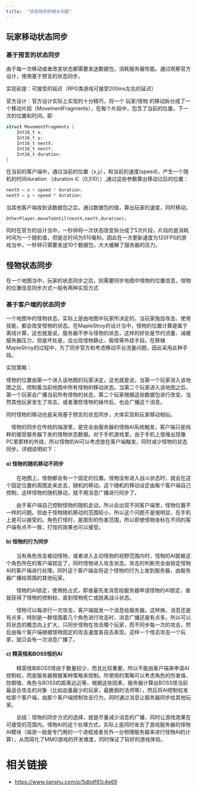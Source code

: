 ```yaml
---
title:  "状态同步的相关问题"
---
```






## 玩家移动状态同步



###  基于预言的状态同步

由于每一次移动或者改变状态都需要发送数据包，消耗服务器性能。通过观察官方设计，使用基于预言的状态同步。

实现前提：可接受的延迟（RPG类游戏可接受200ms左右的延迟）

官方设计：官方设计实际上实现的十分精巧，将一个 玩家/怪物 的移动拆分成了一个移动片段（MovementFragments），在每个片段中，包含了当前的位置，下一次的位置和时间。即

```c#
struct MovementFragments {
    Int16_t x;
    Int16_t y;
    Int16_t nextX;
    Int16_t nextY;
    Int16_t duration;
}
```

在当前的客户端中，通过当前的位置（x,y），和当前的速度(speed)，产生一个随机的时间duration （duration ∈（0,510））,通过这些参数算出移动过后的位置：

```c#
nextX = x + speed * duration;
nextY = y + speed * duration;
```

当其他客户端收到该数据包之后，通过数据包的值，算出玩家的速度，同时移动。

`OtherPlayer.moveToUntil(nextX,nextY,duration);`

同时在官方的设计当中，一秒钟将一次状态改变拆分成了5次片段，片段的是消耗时间为一个随机值，但是总时间为510毫秒。因此在一次更新速度为120FPS的游戏当中，一秒钟只需要发送10个数据包，大大缓解了服务器的压力。


## 怪物状态同步

在一个地图当中，玩家的状态同步之后，则需要同步地图中怪物的位置信息，怪物的位置信息同步方式一般有两种实现方式

### 基于客户端的状态同步

一个地图中的怪物状态，实际上是由地图中玩家所决定的，当玩家施加攻击、使用技能，都会改变怪物的状态。在MapleStroy的设计当中，怪物的位置计算是属于离线计算，这也就是说，服务器不参与怪物的状态，这样的好处是节约流量、减缓服务器压力，但是坏处是，会出现怪物静止、吸怪等外挂手段。在移植MapleStroy的过程中，为了同步官方和考虑移动平台流量问题，因此采用此种手段。

实现策略：

怪物的位置由第一个进入该地图的玩家决定。这也就是说，当第一个玩家进入该地图之后，控制着当前地图中所有怪物的移动状态。当第二个玩家进入该地图之后，第一个玩家会广播当前所有怪物的状态，第二个玩家根据这些数据包进行改变。当然其他玩家发生了攻击，或者激怒怪物的操作后，也会广播这个消息。

同时怪物的移动也是采用基于预言的状态同步，大体实现和玩家移动相似。

 　怪物的同步在传统的端游里，是完全由服务器的怪物AI系统触发，客户端只是纯粹的接受服务器下发的怪物状态数据。对于手机游戏里，由于手机上很难出现像PC里那样的外挂，所以怪物的AI可以考虑放在客户端触发，同时减少怪物的状态同步。详细说明如下：

#### a) 怪物的随机移动不同步

　　在地图上，怪物都会有一个固定的位置。怪物没有进入战斗状态时，就会在这个固定位置的周围走来走去，随机的移动。这个随机的移动设定由每个客户端自己控制，这样怪物的随机移动，就不用消息广播进行同步了。

　　由于客户端自己控制怪物的随机走动，所以会出现不同客户端里，怪物位置不一样的问题。但由于怪物随机移动的范围较小，所以这个问题不是很明显，在手机上是可以接受的。角色打怪时，是扇形的伤害范围，所以即使怪物坐标在不同的客户端有点不一致，打怪的效果也可以接受。

#### b) 怪物的行为同步

　　当有角色攻击被动怪物，或者进入主动怪物的视野范围内时，怪物的AI就被这个角色所在的客户端锁定了，同时怪物进入攻击状态。攻击的判断完全由锁定怪物AI的客户端进行处理，同时这个客户端会将这个怪物的行为上发到服务器，由服务器广播给周围的其他玩家。

　　怪物的AI锁定，使用抢占式，即谁最先发消息给服务器申请怪物的AI锁定，谁就获得了怪物的控制权，直到怪物死亡或脱离战斗状态。

　　怪物可以每进行一次攻击，客户端就发一个消息给服务器。这样做，消息还是有点多，特别是一群怪围着几个角色进行攻击时，消息广播还是有点多。所以可以将状态的概念向上扩大，只同步怪物在攻击哪个玩家，而不同步每一次的攻击，然后由每个客户端根据怪物固定的攻击速度各自去表现。这样一个怪去攻击一个玩家，就只会有一次消息广播了。

#### c) 精英怪和BOSS怪的AI

　　精英怪和BOSS怪由于数量较少，而且比较重要，所以不能由客户端来申请AI控制权，而是服务器根据某种策略来控制。所使用的策略可以考虑角色的伤害值、防御值、角色与BOSS的距离远近等，根据这些因素，服务器计算出BOSS怪当前最适合攻击的对象（比如血量最少的玩家，最脆弱的法师等），然后将AI控制权发给那个客户端，由那个客户端控制攻击行为，同时通过消息让服务器同步给其他玩家。

　　总结：怪物的同步方式的选择，就是尽量减少消息的广播，同时让游戏效果在可接受的范围内。怪物AI的这个处理方式，实际上是同时省去了游戏服务器的怪物AI模块（端游一般是专门用的一个进程或者另外一台物理服务器来进行怪物AI的计算），从而简化了MMO游戏的开发难度，同时保证了较好的游戏体验。 









# 相关链接

- https://www.jianshu.com/p/5dbdf81c4e69